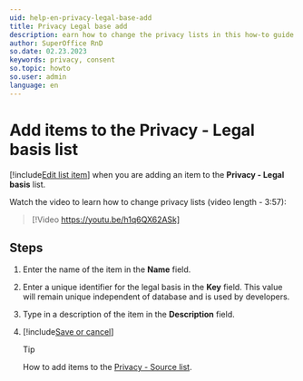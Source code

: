```yaml
---
uid: help-en-privacy-legal-base-add
title: Privacy Legal base add
description: earn how to change the privacy lists in this how-to guide.
author: SuperOffice RnD
so.date: 02.23.2023
keywords: privacy, consent
so.topic: howto
so.user: admin
language: en
---
```


# Add items to the Privacy - Legal basis list

[!include[Edit list item](includes/edit-list-item.md)] when you are adding an item to the **Privacy - Legal basis** list.

Watch the video to learn how to change privacy lists (video length - 3:57):

<!-- markdownlint-disable-next-line MD034 DOCSMD007 -->
> [!Video https://youtu.be/h1q6QX62ASk]

## Steps

1. Enter the name of the item in the **Name** field.
2. Enter a unique identifier for the legal basis in the **Key** field. This value will remain unique independent of database and is used by developers.
3. Type in a description of the item in the **Description** field.
4. [!include[Save or cancel](includes/save-or-cancel.md)]

    > [!TIP]
    > How to add items to the [Privacy - Source list][1].

<!-- Referenced links -->
[1]: privacy-source-add.md

<!-- Referenced images -->
